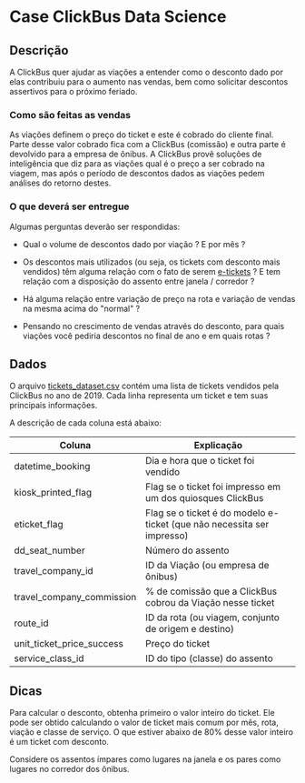 # Case ClickBus Data Science

## Descrição

A ClickBus quer ajudar as viações a entender como o desconto dado por elas contribuiu para o aumento nas vendas, bem como solicitar descontos assertivos para o próximo feriado.

### Como são feitas as vendas

As viações definem o preço do ticket e este é cobrado do cliente final. Parte desse valor cobrado fica com a ClickBus (comissão) e outra parte é devolvido para a empresa de ônibus.
A ClickBus provê soluções de inteligência que diz para as viações qual é o preço a ser cobrado na viagem, mas após o período de descontos dados as viações pedem análises do retorno destes. 

### O que deverá ser entregue

Algumas perguntas deverão ser respondidas:
- Qual o volume de descontos dado por viação ? E por mês ?

- Os descontos mais utilizados (ou seja, os tickets com desconto mais vendidos) têm alguma relação com o fato de serem [e-tickets](https://www.spedbrasil.com.br/bpe/) ? E tem relação com a disposição do assento entre janela / corredor ?

- Há alguma relação entre variação de preço na rota e variação de vendas na mesma acima do "normal" ?

- Pensando no crescimento de vendas através do desconto, para quais viações você pediria descontos no final de ano e em quais rotas ?



## Dados

O arquivo [tickets_dataset.csv](https://s3-sa-east-1.amazonaws.com/static2.clickbus.com.br/data-science/case-desconto/tickets_dataset.csv) contém uma lista de tickets vendidos pela ClickBus no ano de 2019. Cada linha representa um ticket e tem suas principais informações.

A descrição de cada coluna está abaixo:

| Coluna  | Explicação |
| ------------- | ------------- |
| datetime_booking  | Dia e hora que o ticket foi vendido |
| kiosk_printed_flag  | Flag se o ticket foi impresso em um dos quiosques ClickBus  |
| eticket_flag  | Flag se o ticket é do modelo e-ticket (que não necessita ser impresso) |
| dd_seat_number  | Número do assento |
| travel_company_id  | ID da Viação (ou empresa de ônibus) |
| travel_company_commission  | % de comissão que a ClickBus cobrou da Viação nesse ticket |
| route_id  | ID da rota (ou viagem, conjunto de origem e destino) |
| unit_ticket_price_success  | Preço do ticket |
| service_class_id  | ID do tipo (classe) do assento |




## Dicas

Para calcular o desconto, obtenha primeiro o valor inteiro do ticket. Ele pode ser obtido calculando o valor de ticket mais comum por mês, rota, viação e classe de serviço. 
O que estiver abaixo de 80% desse valor inteiro é um ticket com desconto.

Considere os assentos ímpares como lugares na janela e os pares como lugares no corredor dos ônibus.
